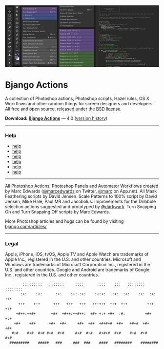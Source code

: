 ![](Help/images/actions-hero.png)

# Bjango Actions

A collection of Photoshop actions, Photoshop scripts, Hazel rules, OS X Workflows and other random things for screen designers and developers. All free and open source, released under the [BSD license](https://github.com/bjango/Bjango-Actions/blob/master/Help/License.md).

**Download:** **[Bjango Actions](https://github.com/bjango/Bjango-Actions/archive/master.zip)** — 4.0 ([version history](https://github.com/bjango/Bjango-Actions/blob/master/Help/Version%20History.md))

-----

### Help

- [help](https://github.com/bjango/Bjango-Actions/blob/master/Help/Help.md#help)
- [help](https://github.com/bjango/Bjango-Actions/blob/master/Help/Help.md#help)
- [help](https://github.com/bjango/Bjango-Actions/blob/master/Help/Help.md#help)
- [help](https://github.com/bjango/Bjango-Actions/blob/master/Help/Help.md#help)
- [help](https://github.com/bjango/Bjango-Actions/blob/master/Help/Help.md#help)
- [help](https://github.com/bjango/Bjango-Actions/blob/master/Help/Help.md#help)

-----

All Photoshop Actions, Photoshop Panels and Automator Workflows created by Marc Edwards ([@marcedwards](http://twitter.com/marcedwards) on Twitter, [@marc](http://alpha.app.net/marc) on App.net). All Mask Feathering scripts by David Jensen. Scale Patterns to 100% script by David Jensen, Mike Hale, Paul MR and Jacobolus. Improvements for the Dribbble selection actions suggested and prototyped by [@darkwark](http://twitter.com/darkwark). Turn Snapping On and Turn Snapping Off scripts by Marc Edwards.

More Photoshop articles and hugs can be found by visiting [bjango.com/articles/](http://bjango.com/articles/)

-----

### Legal

Apple, iPhone, iOS, tvOS, Apple TV and Apple Watch are trademarks of Apple Inc., registered in the U.S. and other countries. Microsoft and Windows are trademarks of Microsoft Corporation Inc., registered in the U.S. and other countries. Google and Android are trademarks of Google Inc., registered in the U.S. and other countries.

```
        :::::::::   :::::::     ::::      ::::    :::   ::::::::    :::::::: 
       :+:    :+:      :+:    :+: :+:    :+:+:   :+:  :+:    :+:  :+:    :+: 
      +:+    +:+      +:+   +:+   +:+   :+:+:+  +:+  +:+         +:+    +:+  
     +#++:++#+       +#+  +#++:++#++:  +#+ +:+ +#+  :#:         +#+    +:+   
    +#+    +#+      +#+  +#+     +#+  +#+  +#+#+#  +#+   +#+#  +#+    +#+    
   #+#    #+#  #+# #+#  #+#     #+#  #+#   #+#+#  #+#    #+#  #+#    #+#     
  #########    #####   ###     ###  ###    ####   ########    ########       
```
